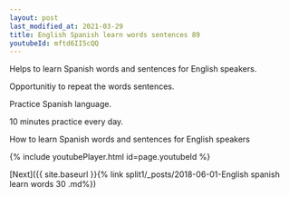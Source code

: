 ```yaml
---
layout: post
last_modified_at: 2021-03-29
title: English Spanish learn words sentences 89 
youtubeId: mftd6II5cQQ
---
```

 
 
Helps to learn Spanish words and sentences for English speakers.

Opportunitiy to repeat the words sentences. 

Practice Spanish language. 
 
10 minutes practice every day. 
 
How to learn Spanish words and sentences for English speakers 
 
{% include youtubePlayer.html id=page.youtubeId %}
 
 
[Next]({{ site.baseurl }}{% link  split1/_posts/2018-06-01-English spanish learn words 30 .md%})
 
